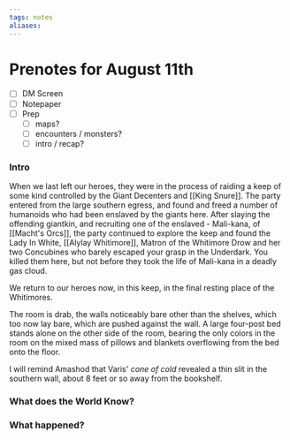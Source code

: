 ```yaml
---
tags: notes
aliases:
---
```


# Prenotes for August 11th
- [ ] DM Screen
- [ ] Notepaper
- [ ] Prep
	- [ ] maps?
	- [ ] encounters / monsters?
	- [ ] intro / recap?

### Intro
When we last left our heroes, they were in the process of raiding a keep of some kind controlled by the Giant Decenters and [[King Snure]]. The party entered from the large southern egress, and found and freed a number of humanoids who had been enslaved by the giants here. After slaying the offending giantkin, and recruiting one of the enslaved - Mali-kana, of [[Macht's Orcs]], the party continued to explore the keep and found the Lady In White, [[Alylay Whitimore]], Matron of the Whitimore Drow and her two Concubines who barely escaped your grasp in the Underdark. You killed them here, but not before they took the life of Mali-kana in a deadly gas cloud.

We return to our heroes now, in this keep, in the final resting place of the Whitimores. 

The room is drab, the walls noticeably bare other than the shelves, which too now lay bare, which are pushed against the wall. A large four-post bed stands alone on the other side of the room, bearing the only colors in the room on the mixed mass of pillows and blankets overflowing from the bed onto the floor. 

I will remind Amashod that Varis' *cone of cold* revealed a thin slit in the southern wall, about 8 feet or so away from the bookshelf.

### What does the World Know?


### What happened?